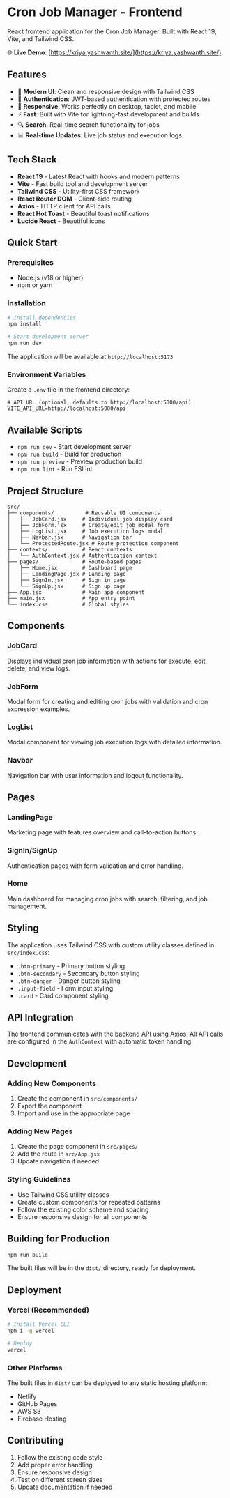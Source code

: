 # Cron Job Manager - Frontend

React frontend application for the Cron Job Manager. Built with React 19, Vite, and Tailwind CSS.

🌐 **Live Demo**: [https://kriya.yashwanth.site/](https://kriya.yashwanth.site/)

## Features

- 🎨 **Modern UI**: Clean and responsive design with Tailwind CSS
- 🔐 **Authentication**: JWT-based authentication with protected routes
- 📱 **Responsive**: Works perfectly on desktop, tablet, and mobile
- ⚡ **Fast**: Built with Vite for lightning-fast development and builds
- 🔍 **Search**: Real-time search functionality for jobs
- 📊 **Real-time Updates**: Live job status and execution logs

## Tech Stack

- **React 19** - Latest React with hooks and modern patterns
- **Vite** - Fast build tool and development server
- **Tailwind CSS** - Utility-first CSS framework
- **React Router DOM** - Client-side routing
- **Axios** - HTTP client for API calls
- **React Hot Toast** - Beautiful toast notifications
- **Lucide React** - Beautiful icons

## Quick Start

### Prerequisites

- Node.js (v18 or higher)
- npm or yarn

### Installation

```bash
# Install dependencies
npm install

# Start development server
npm run dev
```

The application will be available at `http://localhost:5173`

### Environment Variables

Create a `.env` file in the frontend directory:

```env
# API URL (optional, defaults to http://localhost:5000/api)
VITE_API_URL=http://localhost:5000/api
```

## Available Scripts

- `npm run dev` - Start development server
- `npm run build` - Build for production
- `npm run preview` - Preview production build
- `npm run lint` - Run ESLint

## Project Structure

```
src/
├── components/          # Reusable UI components
│   ├── JobCard.jsx     # Individual job display card
│   ├── JobForm.jsx     # Create/edit job modal form
│   ├── LogList.jsx     # Job execution logs modal
│   ├── Navbar.jsx      # Navigation bar
│   └── ProtectedRoute.jsx # Route protection component
├── contexts/           # React contexts
│   └── AuthContext.jsx # Authentication context
├── pages/              # Route-based pages
│   ├── Home.jsx        # Dashboard page
│   ├── LandingPage.jsx # Landing page
│   ├── SignIn.jsx      # Sign in page
│   └── SignUp.jsx      # Sign up page
├── App.jsx             # Main app component
├── main.jsx            # App entry point
└── index.css           # Global styles
```

## Components

### JobCard
Displays individual cron job information with actions for execute, edit, delete, and view logs.

### JobForm
Modal form for creating and editing cron jobs with validation and cron expression examples.

### LogList
Modal component for viewing job execution logs with detailed information.

### Navbar
Navigation bar with user information and logout functionality.

## Pages

### LandingPage
Marketing page with features overview and call-to-action buttons.

### SignIn/SignUp
Authentication pages with form validation and error handling.

### Home
Main dashboard for managing cron jobs with search, filtering, and job management.

## Styling

The application uses Tailwind CSS with custom utility classes defined in `src/index.css`:

- `.btn-primary` - Primary button styling
- `.btn-secondary` - Secondary button styling
- `.btn-danger` - Danger button styling
- `.input-field` - Form input styling
- `.card` - Card component styling

## API Integration

The frontend communicates with the backend API using Axios. All API calls are configured in the `AuthContext` with automatic token handling.

## Development

### Adding New Components

1. Create the component in `src/components/`
2. Export the component
3. Import and use in the appropriate page

### Adding New Pages

1. Create the page component in `src/pages/`
2. Add the route in `src/App.jsx`
3. Update navigation if needed

### Styling Guidelines

- Use Tailwind CSS utility classes
- Create custom components for repeated patterns
- Follow the existing color scheme and spacing
- Ensure responsive design for all components

## Building for Production

```bash
npm run build
```

The built files will be in the `dist/` directory, ready for deployment.

## Deployment

### Vercel (Recommended)

```bash
# Install Vercel CLI
npm i -g vercel

# Deploy
vercel
```

### Other Platforms

The built files in `dist/` can be deployed to any static hosting platform:

- Netlify
- GitHub Pages
- AWS S3
- Firebase Hosting

## Contributing

1. Follow the existing code style
2. Add proper error handling
3. Ensure responsive design
4. Test on different screen sizes
5. Update documentation if needed
